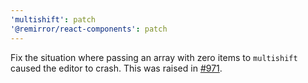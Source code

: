 ```yaml
---
'multishift': patch
'@remirror/react-components': patch
---
```


Fix the situation where passing an array with zero items to `multishift` caused the editor to crash. This was raised in [#971](https://github.com/remirror/remirror/issues/971).
